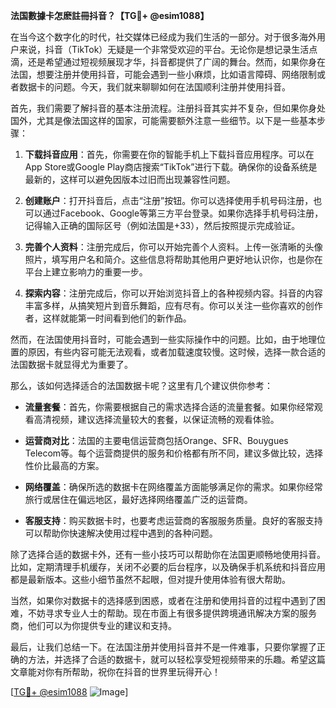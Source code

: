 **法国數據卡怎麽註冊抖音？【TG💪+ @esim1088】**

在当今这个数字化的时代，社交媒体已经成为我们生活的一部分。对于很多海外用户来说，抖音（TikTok）无疑是一个非常受欢迎的平台。无论你是想记录生活点滴，还是希望通过短视频展现才华，抖音都提供了广阔的舞台。然而，如果你身在法国，想要注册并使用抖音，可能会遇到一些小麻烦，比如语言障碍、网络限制或者数据卡的问题。今天，我们就来聊聊如何在法国顺利注册并使用抖音。

首先，我们需要了解抖音的基本注册流程。注册抖音其实并不复杂，但如果你身处国外，尤其是像法国这样的国家，可能需要额外注意一些细节。以下是一些基本步骤：

1. **下载抖音应用**：首先，你需要在你的智能手机上下载抖音应用程序。可以在App Store或Google Play商店搜索“TikTok”进行下载。确保你的设备系统是最新的，这样可以避免因版本过旧而出现兼容性问题。

2. **创建账户**：打开抖音后，点击“注册”按钮。你可以选择使用手机号码注册，也可以通过Facebook、Google等第三方平台登录。如果你选择手机号码注册，记得输入正确的国际区号（例如法国是+33），然后按照提示完成验证。

3. **完善个人资料**：注册完成后，你可以开始完善个人资料。上传一张清晰的头像照片，填写用户名和简介。这些信息将帮助其他用户更好地认识你，也是你在平台上建立影响力的重要一步。

4. **探索内容**：注册完成后，你可以开始浏览抖音上的各种视频内容。抖音的内容丰富多样，从搞笑短片到音乐舞蹈，应有尽有。你可以关注一些你喜欢的创作者，这样就能第一时间看到他们的新作品。

然而，在法国使用抖音时，可能会遇到一些实际操作中的问题。比如，由于地理位置的原因，有些内容可能无法观看，或者加载速度较慢。这时候，选择一款合适的法国数据卡就显得尤为重要了。

那么，该如何选择适合的法国数据卡呢？这里有几个建议供你参考：

- **流量套餐**：首先，你需要根据自己的需求选择合适的流量套餐。如果你经常观看高清视频，建议选择流量较大的套餐，以保证流畅的观看体验。
  
- **运营商对比**：法国的主要电信运营商包括Orange、SFR、Bouygues Telecom等。每个运营商提供的服务和价格都有所不同，建议多做比较，选择性价比最高的方案。

- **网络覆盖**：确保所选的数据卡在网络覆盖方面能够满足你的需求。如果你经常旅行或居住在偏远地区，最好选择网络覆盖广泛的运营商。

- **客服支持**：购买数据卡时，也要考虑运营商的客服服务质量。良好的客服支持可以帮助你快速解决使用过程中遇到的各种问题。

除了选择合适的数据卡外，还有一些小技巧可以帮助你在法国更顺畅地使用抖音。比如，定期清理手机缓存，关闭不必要的后台程序，以及确保手机系统和抖音应用都是最新版本。这些小细节虽然不起眼，但对提升使用体验有很大帮助。

当然，如果你对数据卡的选择感到困惑，或者在注册和使用抖音的过程中遇到了困难，不妨寻求专业人士的帮助。现在市面上有很多提供跨境通讯解决方案的服务商，他们可以为你提供专业的建议和支持。

最后，让我们总结一下。在法国注册并使用抖音并不是一件难事，只要你掌握了正确的方法，并选择了合适的数据卡，就可以轻松享受短视频带来的乐趣。希望这篇文章能对你有所帮助，祝你在抖音的世界里玩得开心！

[[TG💪+ @esim1088](https://t.me/s/esim1088) ![Image](https://i.postimg.cc/4NQfJmqS/Snipaste-2025-05-13-00-14-12.png)]